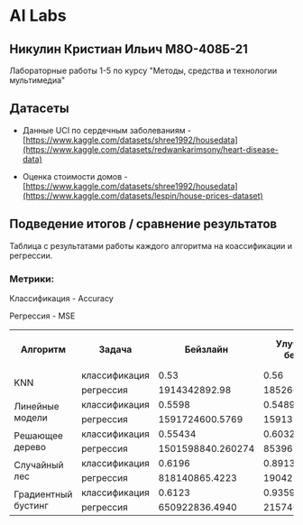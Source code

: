 # AI Labs
## Никулин Кристиан Ильич М8О-408Б-21

Лабораторные работы 1-5 по курсу "Методы, средства и технологии мультимедиа"

## Датасеты

- Данные UCI по сердечным заболеваниям - [https://www.kaggle.com/datasets/shree1992/housedata](https://www.kaggle.com/datasets/redwankarimsony/heart-disease-data)

- Оценка стоимости домов - [https://www.kaggle.com/datasets/shree1992/housedata](https://www.kaggle.com/datasets/lespin/house-prices-dataset)

## Подведение итогов / сравнение результатов

Таблица с результатами работы каждого алгоритма на коассификации и регрессии.

### Метрики:

Классификация - Accuracy

Регрессия - MSE

<table>
    <tr>
        <th rowspan="1">Алгоритм</th>
        <th>Задача</th>
        <th>Бейзлайн</th>
        <th>Улучшенный бейзлайн</th>
        <th>Самостоятельная имплементация алгоритма</th>
    </tr>
    <tr>
        <td rowspan="2">KNN</td>
        <td>классификация</td>
        <td>0.53</td>
        <td>0.56</td>
        <td>0.54</td>
    </tr>
    <tr>
        <td>регрессия</td>
        <td>1914342892.98</td>
        <td>1852660317.57</td>
        <td>2359467665.82</td>
    </tr>
    <tr>
        <td rowspan="2">Линейные модели</td>
        <td>классификация</td>
        <td>0.5598</td>
        <td>0.5489</td>
        <td>0.5489</td>
    </tr>
    <tr>
        <td>регрессия</td>
        <td>1591724600.5769</td>
        <td>1591379072.4324</td>
        <td>1591379072.4324</td>
    </tr>
    <tr>
        <td rowspan="2">Решающее дерево</td>
        <td>классификация</td>
        <td>0.55434</td>
        <td>0.6032</td>
        <td>0.2173</td>
    </tr>
    <tr>
        <td>регрессия</td>
        <td>1501598840.260274</td>
        <td>853962860.89</td>
        <td>39654004435.98972</td>
    </tr>
    <tr>
        <td rowspan="2">Случайный лес</td>
        <td>классификация</td>
        <td>0.6196</td>
        <td>0.8913</td>
        <td>0.3967</td>
    </tr>
    <tr>
        <td>регрессия</td>
        <td>818140865.4223</td>
        <td>190425202.7083</td>
        <td>6152406800.5316</td>
    </tr>
    <tr>
        <td rowspan="2">Градиентный бустинг</td>
        <td>классификация</td>
        <td>0.6123</td>
        <td>0.9359</td>
        <td>0.5913</td>
    </tr>
    <tr>
        <td>регрессия</td>
        <td>650922836.4940</td>
        <td>215740094.5148</td>
        <td>215740117.6078</td>
    </tr>
</table>

<br>

